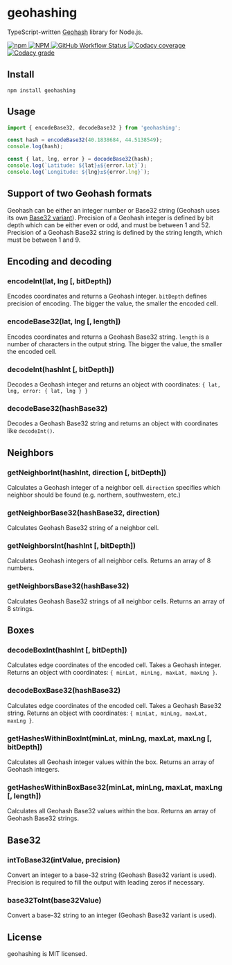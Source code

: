 geohashing
==========

TypeScript-written [Geohash](https://en.wikipedia.org/wiki/Geohash) library for Node.js.

<a href="https://www.npmjs.com/geohashing" target="_blank">
    <img alt="npm" src="https://img.shields.io/npm/v/geohashing?color=brightgreen">
</a>
<a href="https://www.npmjs.com/geohashing" target="_blank">
    <img alt="NPM" src="https://img.shields.io/npm/l/geohashing?color=blue">
</a>
<a href="https://github.com/arseny034/geohashing/actions/workflows/ci.yml" target="_blank">
    <img alt="GitHub Workflow Status" src="https://img.shields.io/github/workflow/status/arseny034/geohashing/CI">
</a>
<a href="https://app.codacy.com/gh/arseny034/geohashing" target="_blank">
    <img alt="Codacy coverage" src="https://img.shields.io/codacy/coverage/e2a2c3470d9d446ca7e754b78acb3660/main">
</a>
<a href="https://app.codacy.com/gh/arseny034/geohashing" target="_blank">
    <img alt="Codacy grade" src="https://img.shields.io/codacy/grade/e2a2c3470d9d446ca7e754b78acb3660/main">
</a>

## Install

```shell
npm install geohashing
```


## Usage

```typescript
import { encodeBase32, decodeBase32 } from 'geohashing';

const hash = encodeBase32(40.1838684, 44.5138549);
console.log(hash);

const { lat, lng, error } = decodeBase32(hash);
console.log(`Latitude: ${lat}±${error.lat}`);
console.log(`Longitude: ${lng}±${error.lng}`);
```

## Support of two Geohash formats

Geohash can be either an integer number or Base32 string (Geohash uses its own [Base32 variant](https://en.wikipedia.org/wiki/Base32#Geohash)).
Precision of a Geohash integer is defined by bit depth which can be either even or odd,
and must be between 1 and 52.
Precision of a Geohash Base32 string is defined by the string length, which must be between 1 and 9.

## Encoding and decoding

### encodeInt(lat, lng [, bitDepth])

Encodes coordinates and returns a Geohash integer.
`bitDepth` defines precision of encoding.
The bigger the value, the smaller the encoded cell.

### encodeBase32(lat, lng [, length])

Encodes coordinates and returns a Geohash Base32 string. 
`length` is a number of characters in the output string.
The bigger the value, the smaller the encoded cell.

### decodeInt(hashInt [, bitDepth])

Decodes a Geohash integer and returns an object with coordinates:
`{ lat, lng, error: { lat, lng } }`

### decodeBase32(hashBase32)

Decodes a Geohash Base32 string and returns an object with coordinates like `decodeInt()`.

## Neighbors

### getNeighborInt(hashInt, direction [, bitDepth])

Calculates a Geohash integer of a neighbor cell.
`direction` specifies which neighbor should be found (e.g. northern, southwestern, etc.)

### getNeighborBase32(hashBase32, direction)

Calculates Geohash Base32 string of a neighbor cell.

### getNeighborsInt(hashInt [, bitDepth])

Calculates Geohash integers of all neighbor cells. Returns an array of 8 numbers.

### getNeighborsBase32(hashBase32)

Calculates Geohash Base32 strings of all neighbor cells. Returns an array of 8 strings.

## Boxes

### decodeBoxInt(hashInt [, bitDepth])

Calculates edge coordinates of the encoded cell.
Takes a Geohash integer.
Returns an object with coordinates: `{ minLat, minLng, maxLat, maxLng }`.

### decodeBoxBase32(hashBase32)

Calculates edge coordinates of the encoded cell.
Takes a Geohash Base32 string.
Returns an object with coordinates: `{ minLat, minLng, maxLat, maxLng }`.

### getHashesWithinBoxInt(minLat, minLng, maxLat, maxLng [, bitDepth])

Calculates all Geohash integer values within the box.
Returns an array of Geohash integers.

### getHashesWithinBoxBase32(minLat, minLng, maxLat, maxLng [, length])

Calculates all Geohash Base32 values within the box.
Returns an array of Geohash Base32 strings.

## Base32

### intToBase32(intValue, precision)

Convert an integer to a base-32 string (Geohash Base32 variant is used).
Precision is required to fill the output with leading zeros if necessary.

### base32ToInt(base32Value)

Convert a base-32 string to an integer (Geohash Base32 variant is used).

## License

geohashing is MIT licensed.
